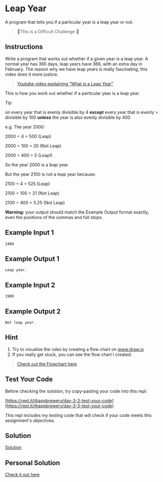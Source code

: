 # Leap Year

A program that tells you if a particular year is a leap year or not.

> 💪This is a Difficult Challenge 💪

## Instructions

Write a program that works out whether if a given year is a leap year. A normal year has 365 days, leap years have 366, with an extra day in February. The reason why we have leap years is really fascinating, this video does it more justice:

> [Youtube video explaining "What is a Leap Year"](https://www.youtube.com/watch?v=xX96xng7sAE)

This is how you work out whether if a particular year is a leap year.

> [!TIP]
> on every year that is evenly divisible by 4 **except** every year that is evenly > divisible by 100 **unless** the year is also evenly divisible by 400

e.g. The year 2000:

2000 ÷ 4 = 500 (Leap)

2000 ÷ 100 = 20 (Not Leap)

2000 ÷ 400 = 5 (Leap!)

So the year 2000 is a leap year.

But the year 2100 is not a leap year because:

2100 ÷ 4 = 525 (Leap)

2100 ÷ 100 = 21 (Not Leap)

2100 ÷ 400 = 5.25 (Not Leap)

**Warning:** your output should match the Example Output format exactly, even the positions of the commas and full stops.

## Example Input 1

```
2400
```

## Example Output 1

```
Leap year.
```

## Example Input 2

```
1989
```

## Example Output 2

```
Not leap year.
```

## Hint

1. Try to visualise the rules by creating a flow chart on www.draw.io
2. If you really get stuck, you can see the flow chart I created:
 
> [Check out the Flowchart here](https://bit.ly/36BjS2D)

## Test Your Code

Before checking the solution, try copy-pasting your code into this repl:

[https://repl.it/@appbrewery/day-3-3-test-your-code](https://repl.it/@appbrewery/day-3-3-test-your-code)

This repl includes my testing code that will check if your code meets this assignment's objectives.

## Solution

[Solution](https://repl.it/@appbrewery/day-3-3-solution)

## Personal Solution

[Check it out here]()
